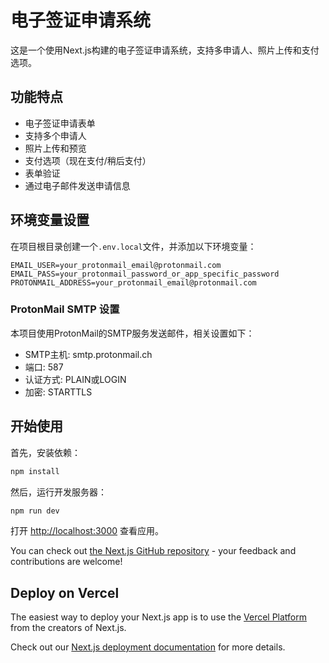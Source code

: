 # 电子签证申请系统

这是一个使用Next.js构建的电子签证申请系统，支持多申请人、照片上传和支付选项。

## 功能特点

- 电子签证申请表单
- 支持多个申请人
- 照片上传和预览
- 支付选项（现在支付/稍后支付）
- 表单验证
- 通过电子邮件发送申请信息

## 环境变量设置

在项目根目录创建一个`.env.local`文件，并添加以下环境变量：

```
EMAIL_USER=your_protonmail_email@protonmail.com
EMAIL_PASS=your_protonmail_password_or_app_specific_password
PROTONMAIL_ADDRESS=your_protonmail_email@protonmail.com
```

### ProtonMail SMTP 设置

本项目使用ProtonMail的SMTP服务发送邮件，相关设置如下：

- SMTP主机: smtp.protonmail.ch
- 端口: 587
- 认证方式: PLAIN或LOGIN
- 加密: STARTTLS

## 开始使用

首先，安装依赖：

```bash
npm install
```

然后，运行开发服务器：

```bash
npm run dev
```

打开 [http://localhost:3000](http://localhost:3000) 查看应用。

You can check out [the Next.js GitHub repository](https://github.com/vercel/next.js) - your feedback and contributions are welcome!

## Deploy on Vercel

The easiest way to deploy your Next.js app is to use the [Vercel Platform](https://vercel.com/new?utm_medium=default-template&filter=next.js&utm_source=create-next-app&utm_campaign=create-next-app-readme) from the creators of Next.js.

Check out our [Next.js deployment documentation](https://nextjs.org/docs/app/building-your-application/deploying) for more details.
